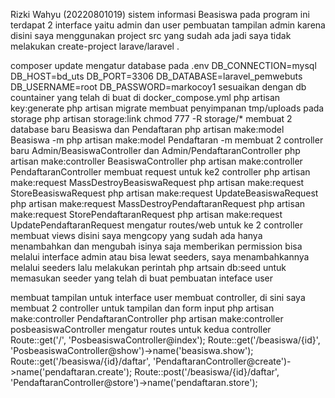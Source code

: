 Rizki Wahyu (20220801019) sistem informasi Beasiswa pada program ini terdapat 2 interface yaitu admin dan user pembuatan tampilan admin karena disini saya menggunakan project src yang sudah ada jadi saya tidak melakukan create-project larave/laravel .

composer update
mengatur database pada .env DB_CONNECTION=mysql DB_HOST=bd_uts DB_PORT=3306 DB_DATABASE=laravel_pemwebuts DB_USERNAME=root DB_PASSWORD=markocoy1 sesuaikan dengan db countainer yang telah di buat di docker_compose.yml
php artisan key:generate
php artisan migrate
membuat penyimpanan tmp/uploads pada storage
php artisan storage:link
chmod 777 -R storage/*
membuat 2 database baru Beasiswa dan Pendaftaran
php artisan make:model Beasiswa -m
php artisan make:model Pendaftaran -m
membuat 2 controller baru Admin/BeasiswaController dan Admin/PendaftaranController
php artisan make:controller BeasiswaController
php artisan make:controller PendaftaranController
membuat request untuk ke2 controller
php artisan make:request MassDestroyBeasiswaRequest
php artisan make:request StoreBeasiswaRequest
php artisan make:request UpdateBeasiswaRequest
php artisan make:request MassDestroyPendaftaranRequest
php artisan make:request StorePendaftaranRequest
php artisan make:request UpdatePendaftaranRequest
mengatur routes/web untuk ke 2 controller
membuat views disini saya mengcopy yang sudah ada hanya menambahkan dan mengubah isinya saja
memberikan permission bisa melalui interface admin atau bisa lewat seeders, saya menambahkannya melalui seeders lalu melakukan perintah php artsain db:seed untuk memasukan seeder yang telah di buat
pembuatan inteface user

membuat tampilan untuk interface user
membuat controller, di sini saya membuat 2 controller untuk tampilan dan form input
php artisan make:controller PendaftaranController
php artisan make:controller posbeasiswaController
mengatur routes untuk kedua controller Route::get('/', 'PosbeasiswaController@index'); Route::get('/beasiswa/{id}', 'PosbeasiswaController@show')->name('beasiswa.show'); Route::get('/beasiswa/{id}/daftar', 'PendaftaranController@create')->name('pendaftaran.create'); Route::post('/beasiswa/{id}/daftar', 'PendaftaranController@store')->name('pendaftaran.store');
